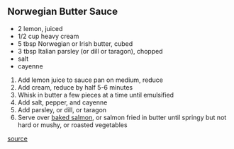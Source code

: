 ## Norwegian Butter Sauce

* 2 lemon, juiced
* 1/2 cup heavy cream
* 5 tbsp Norwegian or Irish butter, cubed
* 3 tbsp Italian parsley (or dill or taragon), chopped
* salt
* cayenne

1. Add lemon juice to sauce pan on medium, reduce
1. Add cream, reduce by half 5-6 minutes
1. Whisk in butter a few pieces at a time until emulsified
1. Add salt, pepper, and cayenne
1. Add parsley, or dill, or taragon
1. Serve over [baked salmon](./baked-salmon), or salmon fried in butter until springy but not hard or mushy, or roasted vegetables

[source](https://foodwishes.blogspot.com/2017/02/norwegian-butter-sauce-better-know-as.html)
